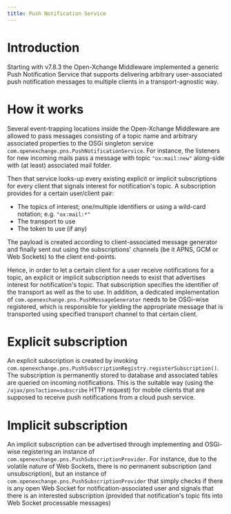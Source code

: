 ```yaml
---
title: Push Notification Service
---
```


# Introduction

Starting with v7.8.3 the Open-Xchange Middleware implemented a generic Push Notification Service that supports delivering arbitrary
user-associated push notification messages to multiple clients in a transport-agnostic way.


# How it works

Several event-trapping locations inside the Open-Xchange Middleware are allowed to pass messages consisting of a topic name and arbitrary
associated properties to the OSGi singleton service `com.openexchange.pns.PushNotificationService`. For instance, the listeners for new
incoming mails pass a message with topic `"ox:mail:new"` along-side with (at least) associated mail folder.

Then that service looks-up every existing explicit or implicit subscriptions for every client that signals interest for notification's topic.
A subscription provides for a certain user/client pair:

 - The topics of interest; one/multiple identifiers or using a wild-card notation; e.g. `"ox:mail:*"`
 - The transport to use
 - The token to use (if any)

The payload is created according to client-associated message generator and finally sent out using the subscriptions' channels (be it APNS,
GCM or Web Sockets) to the client end-points.

Hence, in order to let a certain client for a user receive notifications for a topic, an explicit or implicit subscription needs to exist
that advertises interest for notification's topic. That subscription specifies the identifier of the transport as well as the to use.
In addition, a dedicated implementation of `com.openexchange.pns.PushMessageGenerator` needs to be OSGi-wise registered, which is responsible
for yielding the appropriate message that is transported using specified transport channel to that certain client.

# Explicit subscription

An explicit subscription is created by invoking `com.openexchange.pns.PushSubscriptionRegistry.registerSubscription()`. The subscription is
permanently stored to database and associated tables are queried on incoming notifications. This is the suitable way (using the
`/ajax/pns?action=subscribe` HTTP request) for mobile clients that are supposed to receive push notifications from a cloud push service.

# Implicit subscription

An implicit subscription can be advertised through implementing and OSGi-wise registering an instance of `com.openexchange.pns.PushSubscriptionProvider`.
For instance, due to the volatile nature of Web Sockets, there is no permanent subscription (and unsubscription), but an instance of
`com.openexchange.pns.PushSubscriptionProvider` that simply checks if there is any open Web Socket for notification-associated user and
signals that there is an interested subscription (provided that notification's topic fits into Web Socket processable messages)
